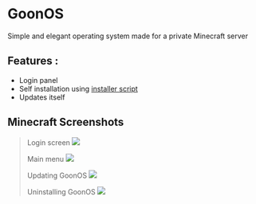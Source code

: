 # GoonOS
Simple and elegant operating system made for a private Minecraft server

## Features :
* Login panel
* Self installation using [installer script](https://pastebin.com/MWa4dXy6)
* Updates itself

## Minecraft Screenshots

> Login screen
> ![](https://i.imgur.com/XqaJG88.png)
>
> 
> Main menu
>![](https://i.imgur.com/MmqYFj7.png)
>
> 
> Updating GoonOS
> ![](https://i.imgur.com/AAffaID.png)
>
> 
> Uninstalling GoonOS
> ![](https://i.imgur.com/MWgySSR.png)
